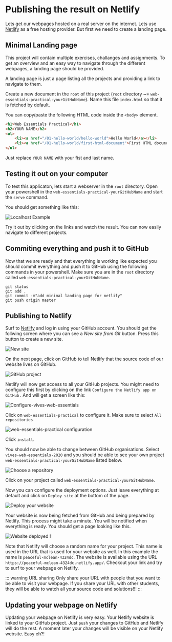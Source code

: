 # Publishing the result on Netlify

Lets get our webpages hosted on a real server on the internet. Lets use [Netlify](https://netlify.com) as a free hosting provider. But first we need to create a landing page.

## Minimal Landing page

This project will contain multiple exercises, challanges and assignments. To get an overview and an easy way to navigate through the different webpages, a landing page should be provided.

A landing page is just a page listing all the projects and providing a link to navigate to them.

Create a new document in the `root` of this project (`root` directory ~= `web-essentials-practical-yourGitHubName`). Name this file `index.html` so that it is fetched by default.

You can copy/paste the following HTML code inside the `<body>` element.

```html
<h1>Web Essentials Practical</h1>
<h2>YOUR NAME</h2>
<ul>
    <li><a href="/01-hello-world/hello-world">Hello World</a></li>
    <li><a href="/01-hello-world/first-html-document">First HTML document</a></li>
</ul>
```

Just replace `YOUR NAME` with your fist and last name.

## Testing it out on your computer

To test this applicaton, lets start a webserver in the `root` directory. Open your powershell in the `web-essentials-practical-yourGitHubName` and start the `serve` command.

You should get something like this:

![Localhost Example](./img/example-localhost.png)

Try it out by clicking on the links and watch the result. You can now easily navigate to different projects.

## Commiting everything and push it to GitHub

Now that we are ready and that everything is working like expected you should commit everything and push it to GitHub using the following commands in your powershell. Make sure you are in the `root` directory called `web-essentials-practical-yourGitHubName`.

```shell
git status
git add .
git commit -m"add minimal landing page for netlify"
git push origin master
```

## Publishing to Netlify

Surf to [Netlify](https://netlify.com) and log in using your GitHub account. You should get the follwing screen where you can see a _New site from Git_ button. Press this button to create a new site.

![New site](./img/netlify-new-site.png)

On the next page, click on GitHub to tell Netlify that the source code of our website lives on GitHub.

![GitHub project](./img/netlify-github-project.png)

Netlify will now get access to all your GitHub projects. You might need to configure this first by clicking on the link `Configure the Netlify app on GitHub.` And will get a screen like this:

![Configure-vives-web-essentials](./img/configure-vives-web-essentials.png)

Click on `web-essentials-practical` to configure it. Make sure to select `All repositories`

![web-essentials-practical configuration](./img/all-repos.png)

Click `install`.

You should now be able to change between GitHub organisations. Select `vives-web-essentials-2020` and you should be able to see your own project `web-essentials-practical-yourGitHubName` listed below.

![Choose a repository](./img/pick-repo.png)

Click on your project called `web-essentials-practical-yourGitHubName`.

Now you can configure the deployment options. Just leave everything at default and click on `Deploy site` at the bottom of the page.

![Deploy your website](./img/deploy-website.png)

Your website is now being fetched from GitHub and being prepared by Netlify. This process might take a minute. You will be notified when everything is ready. You should get a page looking like this.

![Website deployed !](./img/deployed.png)

Note that Netlify will choose a random name for your project. This name is used in the URL that is used for your website as well. In this example the name is `peaceful-mclean-4324dc`. The website is available using the URL `https://peaceful-mclean-4324dc.netlify.app/`. Checkout your link and try to surf to your webpage on Netlify.

::: warning URL sharing
Only share your URL with people that you want to be able to visit your webpage. If you share your URL with other students, they will be able to watch all your source code and solutions!!!
:::

## Updating your webpage on Netlify

Updating your webpage on Netlify is very easy. Your Netlify website is linked to your GitHub project. Just `push` your changes to GitHub and Netlify will do the rest. A moment later your changes will be visible on your Netlify website. Easy eh?!

